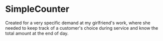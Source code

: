 # SimpleCounter
Created for a very specific demand at my girlfriend's work, where she needed to keep track of a customer's choice during service and know the total amount at the end of day.
